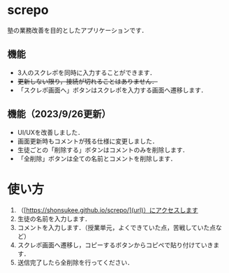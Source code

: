 # screpo
塾の業務改善を目的としたアプリケーションです．

## 機能
- 3人のスクレポを同時に入力することができます．
- ~~更新しない限り，接続が切れることはありません．~~
- 「スクレポ画面へ」ボタンはスクレポを入力する画面へ遷移します．

## 機能（2023/9/26更新）
- UI/UXを改善しました．
- 画面更新時もコメントが残る仕様に変更しました．
- 生徒ごとの「削除する」ボタンはコメントのみを削除します．
- 「全削除」ボタンは全ての名前とコメントを削除します．

# 使い方
1. （[https://shonsukee.github.io/screpo/](url)）にアクセスします
2. 生徒の名前を入力します．
3. コメントを入力します．（授業単元，よくできていた点，苦戦していた点など）
4. スクレポ画面へ遷移し，コピーするボタンからコピペで貼り付けていきます．
5. 送信完了したら全削除を行ってください．
